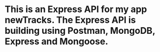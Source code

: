 # This is an Express API for my app newTracks. The Express API is building using Postman, MongoDB, Express and Mongoose.
